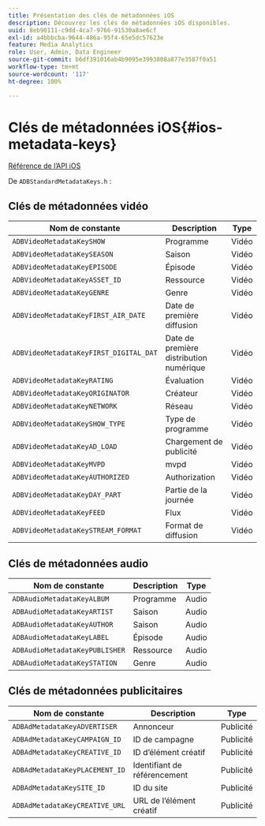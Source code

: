 ```yaml
---
title: Présentation des clés de métadonnées iOS
description: Découvrez les clés de métadonnées iOS disponibles.
uuid: 8eb90111-c9dd-4ca7-9766-91530a8ae6cf
exl-id: a4bbbcba-9644-486a-95f4-65e5dc57623e
feature: Media Analytics
role: User, Admin, Data Engineer
source-git-commit: b6df391016ab4b9095e3993808a877e3587f0a51
workflow-type: tm+mt
source-wordcount: '117'
ht-degree: 100%

---
```


# Clés de métadonnées iOS{#ios-metadata-keys}

[Référence de l’API iOS](https://adobe-marketing-cloud.github.io/media-sdks/reference/ios/)

De `ADBStandardMetadataKeys.h` :

## Clés de métadonnées vidéo

| Nom de constante | Description | Type |
|---|---|---|
| `ADBVideoMetadataKeySHOW` | Programme | Vidéo |
| `ADBVideoMetadataKeySEASON` | Saison | Vidéo |
| `ADBVideoMetadataKeyEPISODE` | Épisode | Vidéo |
| `ADBVideoMetadataKeyASSET_ID` | Ressource | Vidéo |
| `ADBVideoMetadataKeyGENRE` | Genre | Vidéo |
| `ADBVideoMetadataKeyFIRST_AIR_DATE` | Date de première diffusion | Vidéo |
| `ADBVideoMetadataKeyFIRST_DIGITAL_DAT` | Date de première distribution numérique | Vidéo |
| `ADBVideoMetadataKeyRATING` | Évaluation | Vidéo |
| `ADBVideoMetadataKeyORIGINATOR` | Créateur | Vidéo |
| `ADBVideoMetadataKeyNETWORK` | Réseau | Vidéo |
| `ADBVideoMetadataKeySHOW_TYPE` | Type de programme | Vidéo |
| `ADBVideoMetadataKeyAD_LOAD` | Chargement de publicité | Vidéo |
| `ADBVideoMetadataKeyMVPD` | mvpd | Vidéo |
| `ADBVideoMetadataKeyAUTHORIZED` | Authorization | Vidéo |
| `ADBVideoMetadataKeyDAY_PART` | Partie de la journée | Vidéo |
| `ADBVideoMetadataKeyFEED` | Flux | Vidéo |
| `ADBVideoMetadataKeySTREAM_FORMAT` | Format de diffusion | Vidéo |

## Clés de métadonnées audio

| Nom de constante | Description | Type |
|---|---|---|
| `ADBAudioMetadataKeyALBUM` | Programme | Audio |
| `ADBAudioMetadataKeyARTIST` | Saison | Audio |
| `ADBAudioMetadataKeyAUTHOR` | Saison | Audio |
| `ADBAudioMetadataKeyLABEL` | Épisode | Audio |
| `ADBAudioMetadataKeyPUBLISHER` | Ressource | Audio |
| `ADBAudioMetadataKeySTATION` | Genre | Audio |

## Clés de métadonnées publicitaires

| Nom de constante | Description | Type |
|---|---|---|
| `ADBAdMetadataKeyADVERTISER` | Annonceur | Publicité |
| `ADBAdMetadataKeyCAMPAIGN_ID` | ID de campagne | Publicité |
| `ADBAdMetadataKeyCREATIVE_ID` | ID d’élément créatif | Publicité |
| `ADBAdMetadataKeyPLACEMENT_ID` | Identifiant de référencement | Publicité |
| `ADBAdMetadataKeySITE_ID` | ID du site | Publicité |
| `ADBAdMetadataKeyCREATIVE_URL` | URL de l’élément créatif | Publicité |
